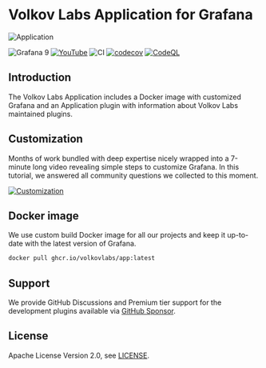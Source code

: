 # Volkov Labs Application for Grafana

![Application](https://raw.githubusercontent.com/volkovlabs/volkovlabs-app/main/img/app.png)

![Grafana 9](https://img.shields.io/badge/Grafana-9.5.2-orange)
[![YouTube](https://img.shields.io/badge/YouTube-Channel-red)](https://youtube.com/@volkovlabs)
![CI](https://github.com/volkovlabs/volkovlabs-app/workflows/CI/badge.svg)
[![codecov](https://codecov.io/gh/VolkovLabs/volkovlabs-app/branch/main/graph/badge.svg)](https://codecov.io/gh/VolkovLabs/volkovlabs-app)
[![CodeQL](https://github.com/VolkovLabs/volkovlabs-app/actions/workflows/codeql-analysis.yml/badge.svg)](https://github.com/VolkovLabs/volkovlabs-app/actions/workflows/codeql-analysis.yml)

## Introduction

The Volkov Labs Application includes a Docker image with customized Grafana and an Application plugin with information about Volkov Labs maintained plugins.

## Customization

Months of work bundled with deep expertise nicely wrapped into a 7-minute long video revealing simple steps to customize Grafana. In this tutorial, we answered all community questions we collected to this moment.

[![Customization](https://raw.githubusercontent.com/volkovlabs/volkovlabs-app/main/img/customize.png)](https://youtu.be/ChI78v4UZc0)

## Docker image

We use custom build Docker image for all our projects and keep it up-to-date with the latest version of Grafana.

```sh
docker pull ghcr.io/volkovlabs/app:latest
```

## Support

We provide GitHub Discussions and Premium tier support for the development plugins available via [GitHub Sponsor](https://github.com/sponsors/VolkovLabs).

## License

Apache License Version 2.0, see [LICENSE](https://github.com/volkovlabs/volkovlabs-app/blob/main/LICENSE).
